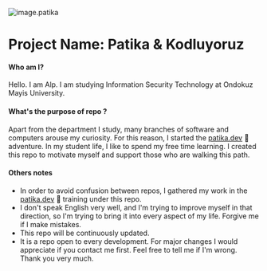 ![image.patika](https://assets-global.website-files.com/6097e0eca1e875de53031ff6/6241a5ec363584013b7b1857_Patika%20logo%20(2).png)

# Project Name: Patika & Kodluyoruz


#### Who am I?

Hello. I am Alp. I am studying Information Security Technology at Ondokuz Mayis University. 

#### What's the purpose of repo ?
Apart from the department I study, many branches of software and computers arouse my curiosity. For this reason, I started the [patika.dev](patika.dev) 🚀 adventure. In my student life, I like to spend my free time learning. I created this repo to motivate myself and support those who are walking this path.

#### Others notes
* In order to avoid confusion between repos, I gathered my work in the [patika.dev](patika.dev) 🚀 training under this repo.
* I don't speak English very well, and I'm trying to improve myself in that direction, so I'm trying to bring it into every aspect of my life. Forgive me if I make mistakes.
* This repo will be continuously updated.
* It is a repo open to every development. For major changes I would appreciate if you contact me first. Feel free to tell me if I'm wrong. Thank you very much.
